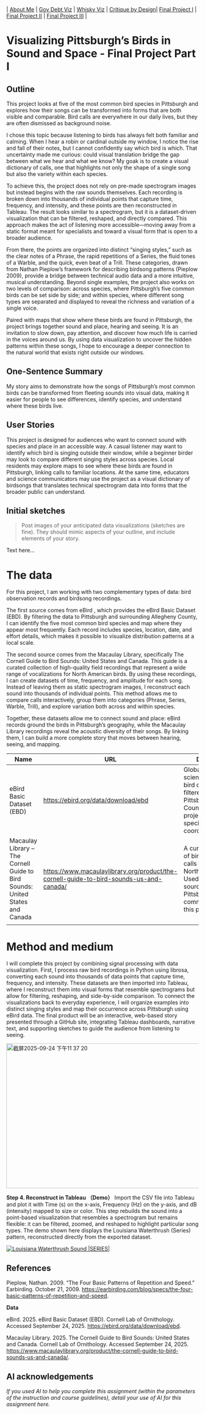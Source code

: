 | [About Me](README.md) | [Gov Debt Viz](dataviz-examples.md) | [Whisky Viz](dataviz-examples-Whisky.md) | [Critique by Design](critique-by-design.md)| [Final Project I](final-project-part-one.md) | [Final Project II](final-project-part-two.md) | [Final Project III](final-project-part-three.md) |

# Visualizing Pittsburgh’s Birds in Sound and Space - Final Project Part I 
## Outline

This project looks at five of the most common bird species in Pittsburgh and explores how their songs can be transformed into forms that are both visible and comparable. Bird calls are everywhere in our daily lives, but they are often dismissed as background noise.

I chose this topic because listening to birds has always felt both familiar and calming. When I hear a robin or cardinal outside my window, I notice the rise and fall of their notes, but I cannot confidently say which bird is which. That uncertainty made me curious: could visual translation bridge the gap between what we hear and what we know? My goak is to create a visual dictionary of calls, one that highlights not only the shape of a single song but also the variety within each species.

To achieve this, the project does not rely on pre-made spectrogram images but instead begins with the raw sounds themselves. Each recording is broken down into thousands of individual points that capture time, frequency, and intensity, and these points are then reconstructed in Tableau. The result looks similar to a spectrogram, but it is a dataset-driven visualization that can be filtered, reshaped, and directly compared. This approach makes the act of listening more accessible—moving away from a static format meant for specialists and toward a visual form that is open to a broader audience.

From there, the points are organized into distinct “singing styles,” such as the clear notes of a Phrase, the rapid repetitions of a Series, the fluid tones of a Warble, and the quick, even beat of a Trill. These categories, drawn from Nathan Pieplow’s framework for describing birdsong patterns (Pieplow 2009), provide a bridge between technical audio data and a more intuitive, musical understanding. Beyond single examples, the project also works on two levels of comparison: across species, where Pittsburgh’s five common birds can be set side by side; and within species, where different song types are separated and displayed to reveal the richness and variation of a single voice.

Paired with maps that show where these birds are found in Pittsburgh, the project brings together sound and place, hearing and seeing. It is an invitation to slow down, pay attention, and discover how much life is carried in the voices around us. By using data visualization to uncover the hidden patterns within these songs, I hope to encourage a deeper connection to the natural world that exists right outside our windows.

## One-Sentence Summary

My story aims to demonstrate how the songs of Pittsburgh’s most common birds can be transformed from fleeting sounds into visual data, making it easier for people to see differences, identify species, and understand where these birds live.

## User Stories

This project is designed for audiences who want to connect sound with species and place in an accessible way. A casual listener may want to identify which bird is singing outside their window, while a beginner birder may look to compare different singing styles across species. Local residents may explore maps to see where these birds are found in Pittsburgh, linking calls to familiar locations. At the same time, educators and science communicators may use the project as a visual dictionary of birdsongs that translates technical spectrogram data into forms that the broader public can understand.

## Initial sketches
> Post images of your anticipated data visualizations (sketches are fine). They should mimic aspects of your outline, and include elements of your story.  

Text here...

# The data

For this project, I am working with two complementary types of data: bird observation records and birdsong recordings.

The first source comes from eBird
, which provides the eBird Basic Dataset (EBD). By filtering the data to Pittsburgh and surrounding Allegheny County, I can identify the five most common bird species and map where they appear most frequently. Each record includes species, location, date, and effort details, which makes it possible to visualize distribution patterns at a local scale.

The second source comes from the Macaulay Library, specifically The Cornell Guide to Bird Sounds: United States and Canada. This guide is a curated collection of high-quality field recordings that represent a wide range of vocalizations for North American birds. By using these recordings, I can create datasets of time, frequency, and amplitude for each song. Instead of leaving them as static spectrogram images, I reconstruct each sound into thousands of individual points. This method allows me to compare calls interactively, group them into categories (Phrase, Series, Warble, Trill), and explore variation both across and within species.

Together, these datasets allow me to connect sound and place: eBird records ground the birds in Pittsburgh’s geography, while the Macaulay Library recordings reveal the acoustic diversity of their songs. By linking them, I can build a more complete story that moves between hearing, seeing, and mapping.


| Name | URL | Description |
|------|-----|-------------|
|eBird Basic Dataset (EBD)| https://ebird.org/data/download/ebd|Global citizen-science dataset of bird observations, filtered to Pittsburgh/Allegheny County for this project. Includes species, date, and coordinates.|
|Macaulay Library – The Cornell Guide to Bird Sounds: United States and Canada|https://www.macaulaylibrary.org/product/the-cornell-guide-to-bird-sounds-us-and-canada/|A curated collection of bird songs and calls from across North America. Used as the primary source for Pittsburgh’s five common species in this project.|
|      |     |             |

# Method and medium

I will complete this project by combining signal processing with data visualization. First, I process raw bird recordings in Python using librosa, converting each sound into thousands of data points that capture time, frequency, and intensity. These datasets are then imported into Tableau, where I reconstruct them into visual forms that resemble spectrograms but allow for filtering, reshaping, and side-by-side comparison. To connect the visualizations back to everyday experience, I will organize examples into distinct singing styles and map their occurrence across Pittsburgh using eBird data. The final product will be an interactive, web-based story presented through a GitHub site, integrating Tableau dashboards, narrative text, and supporting sketches to guide the audience from listening to seeing.

<img width="1224" height="379" alt="截屏2025-09-24 下午11 37 20" src="https://github.com/user-attachments/assets/84c273f0-cf08-48a9-9603-8d5b7a05bf1a" />

**Step 4. Reconstruct in Tableau （Demo）**
Import the CSV file into Tableau and plot it with Time (s) on the x-axis, Frequency (Hz) on the y-axis, and dB (intensity) mapped to size or color. This step rebuilds the sound into a point-based visualization that resembles a spectrogram but remains flexible: it can be filtered, zoomed, and reshaped to highlight particular song types. The demo shown here displays the Louisiana Waterthrush (Series) pattern, reconstructed directly from the exported dataset.
<div class='tableauPlaceholder' id='viz1758772228338' style='position: relative'><noscript><a href='#'><img alt='Louisiana Waterthrush Sound |SERIES| ' src='https:&#47;&#47;public.tableau.com&#47;static&#47;images&#47;Lo&#47;LouisianaWaterthrushSoundSERIES&#47;Sheet1&#47;1_rss.png' style='border: none' /></a></noscript><object class='tableauViz'  style='display:none;'><param name='host_url' value='https%3A%2F%2Fpublic.tableau.com%2F' /> <param name='embed_code_version' value='3' /> <param name='site_root' value='' /><param name='name' value='LouisianaWaterthrushSoundSERIES&#47;Sheet1' /><param name='tabs' value='no' /><param name='toolbar' value='yes' /><param name='static_image' value='https:&#47;&#47;public.tableau.com&#47;static&#47;images&#47;Lo&#47;LouisianaWaterthrushSoundSERIES&#47;Sheet1&#47;1.png' /> <param name='animate_transition' value='yes' /><param name='display_static_image' value='yes' /><param name='display_spinner' value='yes' /><param name='display_overlay' value='yes' /><param name='display_count' value='yes' /><param name='language' value='zh-CN' /><param name='filter' value='publish=yes' /></object></div>                
<script type='text/javascript'>                    
  var divElement = document.getElementById('viz1758772228338');                    
  var vizElement = divElement.getElementsByTagName('object')[0];                    
  vizElement.style.width='100%';vizElement.style.height=(divElement.offsetWidth*0.75)+'px';                    
  var scriptElement = document.createElement('script');                    
  scriptElement.src = 'https://public.tableau.com/javascripts/api/viz_v1.js';                    
  vizElement.parentNode.insertBefore(scriptElement, vizElement);                
</script>

## References
Pieplow, Nathan. 2009. “The Four Basic Patterns of Repetition and Speed.” Earbirding. October 21, 2009. https://earbirding.com/blog/specs/the-four-basic-patterns-of-repetition-and-speed.

**Data**

eBird. 2025. eBird Basic Dataset (EBD). Cornell Lab of Ornithology. Accessed September 24, 2025. https://ebird.org/data/download/ebd.

Macaulay Library. 2025. The Cornell Guide to Bird Sounds: United States and Canada. Cornell Lab of Ornithology. Accessed September 24, 2025. https://www.macaulaylibrary.org/product/the-cornell-guide-to-bird-sounds-us-and-canada/.

## AI acknowledgements
_If you used AI to help you complete this assignment (within the parameters of the instruction and course guidelines), detail your use of AI for this assignment here._
